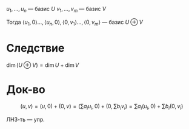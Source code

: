 $u_{1}, \dots, u_{n}$ — базис $U$
$v_{1},\dots, v_{m}$ — базис $V$

Тогда $\langle u_{1}, 0 \rangle \dots, \langle u_{n},0 \rangle,\langle 0, v_{1} \rangle \dots ,\langle 0, v_{m} \rangle$ — базис $U\oplus V$
# Следствие

$\dim (U\oplus V)=\dim U+\dim V$
# Док-во

$$
(u,v)=(u,0)+(0,v)=\left( \sum\limits a_{i}u_{i},0 \right)+\left( 0, \sum\limits b_{i}v_{i} \right)=\sum\limits a_{i}(u_{i}, 0)+\sum\limits b_{i}(0, v_{i})
$$

ЛНЗ-ть — упр.